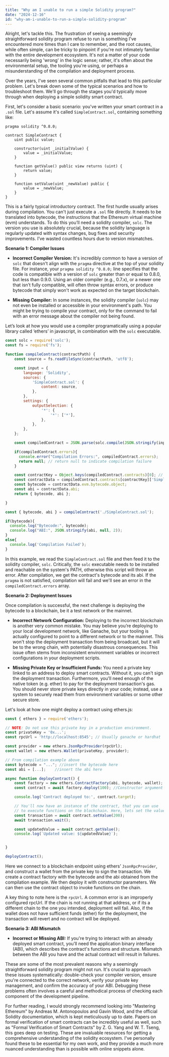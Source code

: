 ```yaml
---
title: "Why am I unable to run a simple Solidity program?"
date: "2024-12-16"
id: "why-am-i-unable-to-run-a-simple-solidity-program"
---
```


Alright, let's tackle this. The frustration of seeing a seemingly straightforward solidity program refuse to run is something I've encountered more times than I care to remember, and the root causes, while often simple, can be tricky to pinpoint if you're not intimately familiar with the entire development ecosystem. It's not a matter of your code necessarily being 'wrong' in the logic sense; rather, it's often about the environmental setup, the tooling you're using, or perhaps a misunderstanding of the compilation and deployment process.

Over the years, I've seen several common pitfalls that lead to this particular problem. Let's break down some of the typical scenarios and how to troubleshoot them. We'll go through the stages you'd typically move through when deploying a simple solidity smart contract.

First, let's consider a basic scenario: you've written your smart contract in a `.sol` file. Let's assume it's called `SimpleContract.sol`, containing something like:

```solidity
pragma solidity ^0.8.0;

contract SimpleContract {
    uint public value;

    constructor(uint _initialValue) {
        value = _initialValue;
    }

    function getValue() public view returns (uint) {
        return value;
    }

    function setValue(uint _newValue) public {
        value = _newValue;
    }
}
```

This is a fairly typical introductory contract. The first hurdle usually arises during compilation. You can't just execute a `.sol` file directly. It needs to be translated into bytecode, the instructions that the Ethereum virtual machine (evm) understands. To do this you’ll need a solidity compiler, `solc`. The version you use is absolutely crucial, because the solidity language is regularly updated with syntax changes, bug fixes and security improvements. I’ve wasted countless hours due to version mismatches.

**Scenario 1: Compiler Issues**

*   **Incorrect Compiler Version:** It's incredibly common to have a version of `solc` that doesn't align with the `pragma` directive at the top of your solidity file. For instance, your `pragma solidity ^0.8.0;` line specifies that the code is compatible with a version of `solc` greater than or equal to 0.8.0, but less than 0.9.0. Using an older compiler (e.g., 0.7.x), or a newer one that isn’t fully compatible, will often throw syntax errors, or produce bytecode that simply won't work as expected on the target blockchain.

*   **Missing Compiler:** In some instances, the solidity compiler (`solc`) may not even be installed or accessible in your environment's path. You might be trying to compile your contract, only for the command to fail with an error message about the compiler not being found.

Let’s look at how you would use a compiler programatically using a popular library called ‘ethers’ in javascript, in combination with the `solc` executable.

```javascript
const solc = require('solc');
const fs = require('fs');

function compileContract(contractPath) {
    const source = fs.readFileSync(contractPath, 'utf8');

    const input = {
        language: 'Solidity',
        sources: {
            'SimpleContract.sol': {
                content: source,
            },
        },
        settings: {
            outputSelection: {
                '*': {
                    '*': ['*'],
                },
            },
        },
    };

    const compiledContract = JSON.parse(solc.compile(JSON.stringify(input)));

    if(compiledContract.errors){
      console.error("Compilation Errors:", compiledContract.errors);
      return null; // return null to indicate compilation failure
    }

    const contractKey = Object.keys(compiledContract.contracts)[0]; // Get the filename
    const contractData = compiledContract.contracts[contractKey]['SimpleContract'];
    const bytecode = contractData.evm.bytecode.object;
    const abi = contractData.abi;
    return { bytecode, abi };

}

const { bytecode, abi } = compileContract('./SimpleContract.sol');

if(bytecode){
  console.log("Bytecode:", bytecode);
  console.log("ABI:", JSON.stringify(abi, null, 2));
}
else{
  console.log('Compilation Failed');
}

```

In this example, we read the `SimpleContract.sol` file and then feed it to the solidity compiler, `solc`. Critically, the `solc` executable needs to be installed and reachable on the system's PATH, otherwise this script will throw an error. After compilation, we get the contract's bytecode and its abi. If the `pragma` is not satisfied, compilation will fail and we'll see an error in the `compiledContract.errors` array.

**Scenario 2: Deployment Issues**

Once compilation is successful, the next challenge is deploying the bytecode to a blockchain, be it a test network or the mainnet.

*   **Incorrect Network Configuration:** Deploying to the incorrect blockchain is another very common mistake. You may believe you’re deploying to your local development network, like Ganache, but your tooling is actually configured to point to a different network or to the mainnet. This won't stop the deployment transaction from being broadcast, but it will be to the wrong chain, with potentially disastrous consequences. This issue often stems from inconsistent environment variables or incorrect configurations in your deployment scripts.

*   **Missing Private Key or Insufficient Funds:** You need a private key linked to an address to deploy smart contracts. Without it, you can't sign the deployment transaction. Furthermore, you’ll need enough of the native token (e.g. ether) to pay for the deployment transaction's gas. You should never store private keys directly in your code; instead, use a system to securely read them from environment variables or some other secure store.

Let's look at how one might deploy a contract using ethers.js:

```javascript
const { ethers } = require('ethers');

// NOTE: Do not use this private key in a production environment.
const privateKey = '0x...';
const rpcUrl = 'http://localhost:8545'; // Usually ganache or hardhat

const provider = new ethers.JsonRpcProvider(rpcUrl);
const wallet = new ethers.Wallet(privateKey, provider);

// From compilation example above
const bytecode = "..."; //insert the bytecode here
const abi = [...];    //insert the abi here

async function deployContract() {
    const factory = new ethers.ContractFactory(abi, bytecode, wallet);
    const contract = await factory.deploy(100); //Constructor argument for initial value.

    console.log('Contract deployed to:', contract.target);

    // You'll now have an instance of the contract, that you can use
    // to execute functions on the blockchain. Here, lets set the value.
    const transaction = await contract.setValue(200);
    await transaction.wait();

    const updatedValue = await contract.getValue();
    console.log(`Updated value: ${updatedValue}`);


}

deployContract();
```

Here we connect to a blockchain endpoint using ethers’ `JsonRpcProvider`, and construct a wallet from the private key to sign the transaction. We create a contract factory with the bytecode and the abi obtained from the compilation example. We then deploy it with constructor parameters. We can then use the contract object to invoke functions on the chain.

A key thing to note here is the `rpcUrl`. A common error is an improperly configured rpcUrl. If the chain is not running at that address, or if its a different chain to the one you intended, deployment will fail. Also, if the wallet does not have sufficient funds (ether) for the deployment, the transaction will revert and no contract will be deployed.

**Scenario 3: ABI Mismatch**

*   **Incorrect or Missing ABI:** If you're trying to interact with an already deployed smart contract, you’ll need the application binary interface (ABI), which describes the contract's functions and structure. Mismatch between the ABI you have and the actual contract will result in failures.

These are some of the most prevalent reasons why a seemingly straightforward solidity program might not run. It's crucial to approach these issues systematically: double-check your compiler version, ensure you're connected to the correct network, verify your private key management, and confirm the accuracy of your ABI. Debugging these problems often involves a careful and methodical process of checking each component of the development pipeline.

For further reading, I would strongly recommend looking into "Mastering Ethereum" by Andreas M. Antonopoulos and Gavin Wood, and the official Solidity documentation, which is kept meticulously up to date. Papers on formal verification of smart contracts can be incredibly useful as well, such as "Formal Verification of Smart Contracts" by Z. G. Yang and W. T. Tseng, this goes deep on testing. These are invaluable resources for getting a comprehensive understanding of the solidity ecosystem. I've personally found these to be essential for my own work, and they provide a much more nuanced understanding than is possible with online snippets alone.
